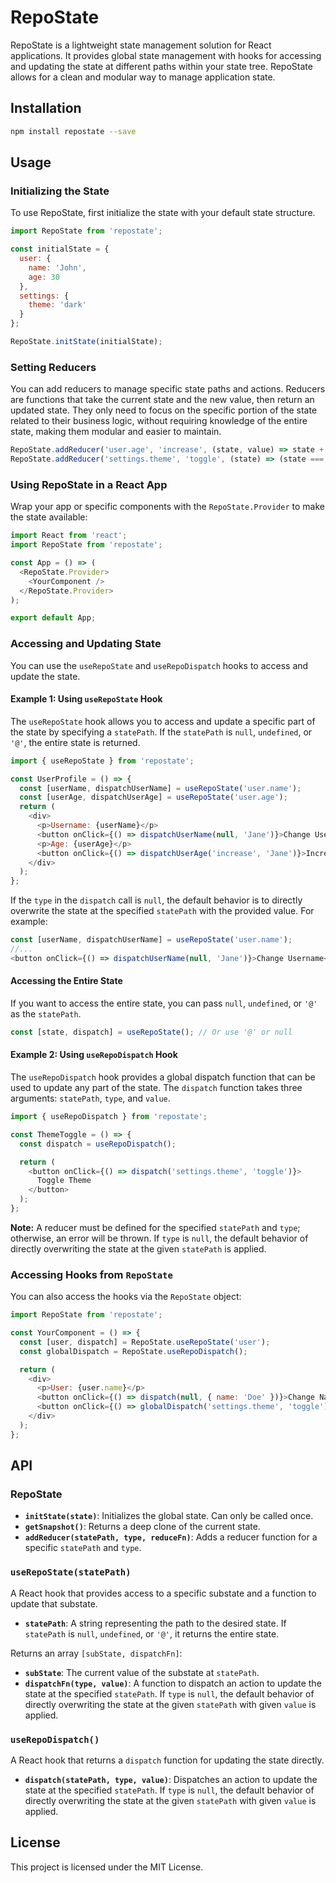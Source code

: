 # RepoState

RepoState is a lightweight state management solution for React applications. It provides global state management with hooks for accessing and updating the state at different paths within your state tree. RepoState allows for a clean and modular way to manage application state.

## Installation

```bash
npm install repostate --save
```

## Usage

### Initializing the State

To use RepoState, first initialize the state with your default state structure.

```javascript
import RepoState from 'repostate';

const initialState = {
  user: {
    name: 'John',
    age: 30
  },
  settings: {
    theme: 'dark'
  }
};

RepoState.initState(initialState);
```

### Setting Reducers

You can add reducers to manage specific state paths and actions.
Reducers are functions that take the current state and the new value, then return an updated state.
They only need to focus on the specific portion of the state related to their business logic, without requiring knowledge of the entire state, making them modular and easier to maintain.

```javascript
RepoState.addReducer('user.age', 'increase', (state, value) => state + value);
RepoState.addReducer('settings.theme', 'toggle', (state) => (state === 'dark' ? 'light' : 'dark'));
```

### Using RepoState in a React App

Wrap your app or specific components with the `RepoState.Provider` to make the state available:

```javascript
import React from 'react';
import RepoState from 'repostate';

const App = () => (
  <RepoState.Provider>
    <YourComponent />
  </RepoState.Provider>
);

export default App;
```

### Accessing and Updating State

You can use the `useRepoState` and `useRepoDispatch` hooks to access and update the state.

#### Example 1: Using `useRepoState` Hook

The `useRepoState` hook allows you to access and update a specific part of the state by specifying a `statePath`. If the `statePath` is `null`, `undefined`, or `'@'`, the entire state is returned.

```javascript
import { useRepoState } from 'repostate';

const UserProfile = () => {
  const [userName, dispatchUserName] = useRepoState('user.name');
  const [userAge, dispatchUserAge] = useRepoState('user.age');
  return (
    <div>
      <p>Username: {userName}</p>
      <button onClick={() => dispatchUserName(null, 'Jane')}>Change Username</button>
      <p>Age: {userAge}</p>
      <button onClick={() => dispatchUserAge('increase', 'Jane')}>Increase</button>
    </div>
  );
};
```
If the `type` in the `dispatch` call is `null`, the default behavior is to directly overwrite the state at the specified `statePath` with the provided value. For example:

```javascript
const [userName, dispatchUserName] = useRepoState('user.name');
//...
<button onClick={() => dispatchUserName(null, 'Jane')}>Change Username</button>
```

#### Accessing the Entire State

If you want to access the entire state, you can pass `null`, `undefined`, or `'@'` as the `statePath`.

```javascript
const [state, dispatch] = useRepoState(); // Or use '@' or null
```

#### Example 2: Using `useRepoDispatch` Hook

The `useRepoDispatch` hook provides a global dispatch function that can be used to update any part of the state. The `dispatch` function takes three arguments: `statePath`, `type`, and `value`.

```javascript
import { useRepoDispatch } from 'repostate';

const ThemeToggle = () => {
  const dispatch = useRepoDispatch();

  return (
    <button onClick={() => dispatch('settings.theme', 'toggle')}>
      Toggle Theme
    </button>
  );
};
```

**Note:** A reducer must be defined for the specified `statePath` and `type`; otherwise, an error will be thrown. If `type` is `null`, the default behavior of directly overwriting the state at the given `statePath` is applied.

### Accessing Hooks from `RepoState`

You can also access the hooks via the `RepoState` object:

```javascript
import RepoState from 'repostate';

const YourComponent = () => {
  const [user, dispatch] = RepoState.useRepoState('user');
  const globalDispatch = RepoState.useRepoDispatch();

  return (
    <div>
      <p>User: {user.name}</p>
      <button onClick={() => dispatch(null, { name: 'Doe' })}>Change Name</button>
      <button onClick={() => globalDispatch('settings.theme', 'toggle')}>Toggle Theme</button>
    </div>
  );
};
```

## API

### RepoState

- **`initState(state)`**: Initializes the global state. Can only be called once.
- **`getSnapshot()`**: Returns a deep clone of the current state.
- **`addReducer(statePath, type, reduceFn)`**: Adds a reducer function for a specific `statePath` and `type`.

### `useRepoState(statePath)`

A React hook that provides access to a specific substate and a function to update that substate.

- **`statePath`**: A string representing the path to the desired state. If `statePath` is `null`, `undefined`, or `'@'`, it returns the entire state.

Returns an array `[subState, dispatchFn]`:
- **`subState`**: The current value of the substate at `statePath`.
- **`dispatchFn(type, value)`**: A function to dispatch an action to update the state at the specified `statePath`. If `type` is `null`, the default behavior of directly overwriting the state at the given `statePath` with given `value` is applied.

### `useRepoDispatch()`

A React hook that returns a `dispatch` function for updating the state directly.

- **`dispatch(statePath, type, value)`**: Dispatches an action to update the state at the specified `statePath`. If `type` is `null`, the default behavior of directly overwriting the state at the given `statePath` with given `value` is applied.

## License

This project is licensed under the MIT License.
